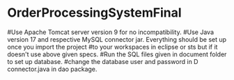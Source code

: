 # OrderProcessingSystemFinal
#Use Apache Tomcat server version 9 for no incompatibility.
#Use Java version 17 and respective MySQL connector jar.
Everything should be set up once you import the project
#to your workspaces in eclipse or sts but if it doesn't
use above given specs.
#Run the SQL files given in document folder to set up
database.
#change the database user and password in D connector.java
in dao package.
